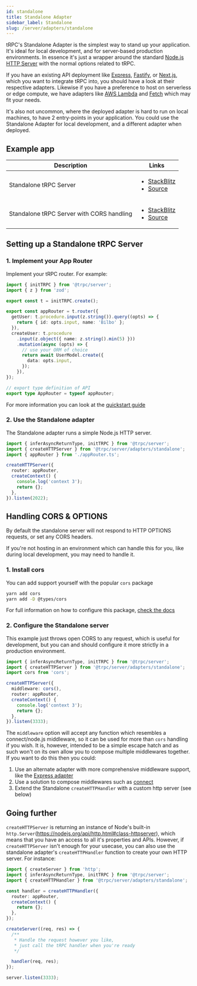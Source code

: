 ```yaml
---
id: standalone
title: Standalone Adapter
sidebar_label: Standalone
slug: /server/adapters/standalone
---
```


tRPC's Standalone Adapter is the simplest way to stand up your application. It's ideal for local development, and for server-based production environments. In essence it's just a wrapper around the standard [Node.js HTTP Server](https://nodejs.org/api/http.html) with the normal options related to tRPC.

If you have an existing API deployment like [Express](express), [Fastify](fastify), or [Next.js](nextjs), which you want to integrate tRPC into, you should have a look at their respective adapters. Likewise if you have a preference to host on serverless or edge compute, we have adapters like [AWS Lambda](aws-lambda) and [Fetch](fetch) which may fit your needs.

It's also not uncommon, where the deployed adapter is hard to run on local machines, to have 2 entry-points in your application. You could use the Standalone Adapter for local development, and a different adapter when deployed.

## Example app

<table>
  <thead>
    <tr>
      <th>Description</th>
      <th>Links</th>
    </tr>
  </thead>
  <tbody>
    <tr>
      <td>Standalone tRPC Server</td>
      <td>
        <ul>
          <li><a href="https://stackblitz.com/github/trpc/trpc/tree/main/examples/minimal">StackBlitz</a></li>
          <li><a href="https://github.com/trpc/trpc/blob/main/examples/minimal/server/index.ts">Source</a></li>
        </ul>
      </td>
    </tr>
    <tr>
      <td>Standalone tRPC Server with CORS handling</td>
      <td>
        <ul>
          <li><a href="https://stackblitz.com/github/trpc/trpc/tree/main/examples/minimal-react">StackBlitz</a></li>
          <li><a href="https://github.com/trpc/trpc/blob/main/examples/minimal-react/server/index.ts">Source</a></li>
        </ul>
      </td>
    </tr>
  </tbody>
</table>

## Setting up a Standalone tRPC Server

### 1. Implement your App Router

Implement your tRPC router. For example:

```ts title='appRouter.ts'
import { initTRPC } from '@trpc/server';
import { z } from 'zod';

export const t = initTRPC.create();

export const appRouter = t.router({
  getUser: t.procedure.input(z.string()).query((opts) => {
    return { id: opts.input, name: 'Bilbo' };
  }),
  createUser: t.procedure
    .input(z.object({ name: z.string().min(5) }))
    .mutation(async (opts) => {
      // use your ORM of choice
      return await UserModel.create({
        data: opts.input,
      });
    }),
});

// export type definition of API
export type AppRouter = typeof appRouter;
```

For more information you can look at the [quickstart guide](/docs/quickstart)

### 2. Use the Standalone adapter

The Standalone adapter runs a simple Node.js HTTP server.

```ts title='server.ts'
import { inferAsyncReturnType, initTRPC } from '@trpc/server';
import { createHTTPServer } from '@trpc/server/adapters/standalone';
import { appRouter } from './appRouter.ts';

createHTTPServer({
  router: appRouter,
  createContext() {
    console.log('context 3');
    return {};
  },
}).listen(2022);
```

## Handling CORS & OPTIONS

By default the standalone server will not respond to HTTP OPTIONS requests, or set any CORS headers.

If you're not hosting in an environment which can handle this for you, like during local development, you may need to handle it.

### 1. Install cors

You can add support yourself with the popular `cors` package

```bash
yarn add cors
yarn add -D @types/cors
```

For full information on how to configure this package, [check the docs](https://github.com/expressjs/cors#readme)

### 2. Configure the Standalone server

This example just throws open CORS to any request, which is useful for development, but you can and should configure it more strictly in a production environment.

```ts title='server.ts'
import { inferAsyncReturnType, initTRPC } from '@trpc/server';
import { createHTTPServer } from '@trpc/server/adapters/standalone';
import cors from 'cors';

createHTTPServer({
  middleware: cors(),
  router: appRouter,
  createContext() {
    console.log('context 3');
    return {};
  },
}).listen(3333);
```

The `middleware` option will accept any function which resembles a connect/node.js middleware, so it can be used for more than `cors` handling if you wish. It is, however, intended to be a simple escape hatch and as such won't on its own allow you to compose multiple middlewares together. If you want to do this then you could:

1. Use an alternate adapter with more comprehensive middleware support, like the [Express adapter](/docs/server/adapters/express)
2. Use a solution to compose middlewares such as [connect](https://github.com/senchalabs/connect)
3. Extend the Standalone `createHTTPHandler` with a custom http server (see below)

## Going further

`createHTTPServer` is returning an instance of Node's built-in `http.Server`(https://nodejs.org/api/http.html#class-httpserver), which means that you have an access to all it's properties and APIs. However, if `createHTTPServer` isn't enough for your usecase, you can also use the standalone adapter's `createHTTPHandler` function to create your own HTTP server. For instance:

```ts title='server.ts'
import { createServer } from 'http';
import { inferAsyncReturnType, initTRPC } from '@trpc/server';
import { createHTTPHandler } from '@trpc/server/adapters/standalone';

const handler = createHTTPHandler({
  router: appRouter,
  createContext() {
    return {};
  },
});

createServer((req, res) => {
  /**
   * Handle the request however you like,
   * just call the tRPC handler when you're ready
   */

  handler(req, res);
});

server.listen(3333);
```
